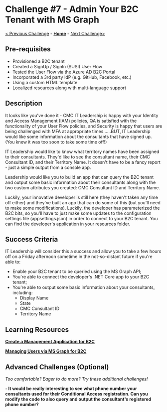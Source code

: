 # Challenge \#7 - Admin Your B2C Tenant with MS Graph

[< Previous Challenge](./06-conditional-access.md) - **[Home](../readme.md)** - [Next Challenge>](./08-prepare-ief.md)

## Pre-requisites

- Provisioned a B2C tenant
- Created a SignUp / SignIn (SUSI) User Flow
- Tested the User Flow via the Azure AD B2C Portal
- Incorporated a 3rd party IdP (e.g. GitHub, Facebook, etc.)
- Using a custom HTML template
- Localized resources along with multi-language support

## Description

It looks like you've done it - CMC IT Leadership is happy with your Identity and Access Management (IAM) policies, QA is satisfied with the functionality of your User Flow policies, and Security is happy that users are being challenged with MFA at appropriate times......BUT, IT Leadership would like some information about the consultants that have signed up. (You knew it was too soon to take some time off!)

IT Leadership would like to know what territory names have been assigned to their consultants. They'd like to see the consultant name, their CMC Consultant ID, and their Territory Name. It doesn't have to be a fancy report - just a simple output from a console app.

Leadership would like you to build an app that can query the B2C tenant and output some basic information about their consultants along with the two custom attributes you created: CMC Consultant ID and Territory Name.

Luckily, your innovative developer is still here (they haven't taken any time off either) and they've built an app that can do some of this (but you'll need to make some modifications). Luckily, the developer has parameterized the B2C bits, so you'll have to just make some updates to the configuration settings file (appsettings.json) in order to connect to your B2C tenant. You can find the developer's application in your resources folder.

## Success Criteria

IT Leadership will consider this a success and allow you to take a few hours off on a Friday afternoon sometime in the not-so-distant future if you're able to:

- Enable your B2C tenant to be queried using the MS Graph API;
- You're able to connect the developer's .NET Core app to your B2C tenant;
- You're able to output some basic information about your consultants, including:
  - Display Name
  - State
  - CMC Consultant ID
  - Territory Name

## Learning Resources

**[Create a Management Application for B2C](https://docs.microsoft.com/en-us/azure/active-directory-b2c/microsoft-graph-get-started?tabs=app-reg-ga)**

**[Managing Users via MS Graph for B2C](https://docs.microsoft.com/en-us/azure/active-directory-b2c/manage-user-accounts-graph-api)**

## Advanced Challenges (Optional)

_Too comfortable? Eager to do more? Try these additional challenges!_

**- It would be really interesting to see what phone number your consultants used for their Conditional Access registration. Can you modify the code to also query and output the consultant's registered phone number?**
